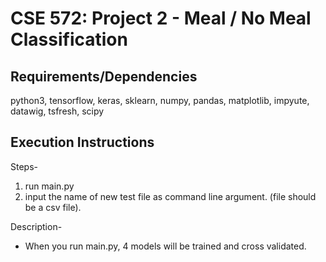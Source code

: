 # CSE 572: Project 2 - Meal / No Meal Classification

## Requirements/Dependencies
python3, tensorflow, keras, sklearn, numpy, pandas, matplotlib, impyute, datawig, tsfresh, scipy

## Execution Instructions
Steps-
1. run main.py
2. input the name of new test file as command line argument. (file should be a csv file).

Description-
- When you run main.py, 4 models will be trained and cross validated.
